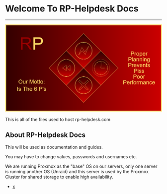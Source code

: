 # Welcome To RP-Helpdesk Docs

---------------

![pic](https://github.com/rune004/mkdocs/blob/abd1d85cad12f700ba1d48db20e64aaaaef0869d/docs/img/Logo%20(Motto)%20larger.png)

This is all of the files used to host rp-helpdesk.com


## About RP-Helpdesk Docs


This will be used as documentation and guides.


You may have to change values, passwords and usernames etc.


We are running Proxmox as the "base" OS on our servers, only one server is running another OS (Unraid) and this server is used by the Proxmox Cluster for shared storage to enable high availability. 

- [x](https://github.com/rune004/mkdocs/issues/1)